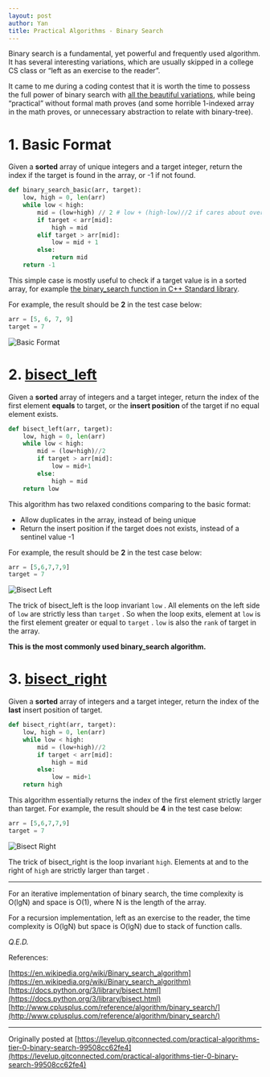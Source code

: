 ```yaml
---
layout: post
author: Yan
title: Practical Algorithms - Binary Search
---
```


Binary search is a fundamental, yet powerful and frequently used algorithm. It has several interesting variations, which are usually skipped in a college CS class or “left as an exercise to the reader”.

It came to me during a coding contest that it is worth the time to possess the full power of binary search with [all the beautiful variations](https://en.wikipedia.org/wiki/Binary_search), while being “practical” without formal math proves (and some horrible 1-indexed array in the math proves, or unnecessary abstraction to relate with binary-tree).


# 1. Basic Format

Given a **sorted** array of unique integers and a target integer, return the index if the target is found in the array, or -1 if not found.

```python
def binary_search_basic(arr, target):
    low, high = 0, len(arr)
    while low < high:
        mid = (low+high) // 2 # low + (high-low)//2 if cares about overflow
        if target < arr[mid]:
            high = mid
        elif target > arr[mid]:
            low = mid + 1
        else:
            return mid
    return -1
```


This simple case is mostly useful to check if a target value is in a sorted array, for example [the binary_search function in C++ Standard library](https://cplusplus.com/reference/algorithm/binary_search/).

For example, the result should be **2** in the test case below:

```python
arr = [5, 6, 7, 9]
target = 7
```

![Basic Format](https://miro.medium.com/v2/resize:fit:828/format:webp/1*2-CTbK95XtbbyWg_xUqfYQ.png)


# 2. [bisect_left](https://docs.python.org/3/library/bisect.html)

Given a **sorted** array of integers and a target integer, return the index of the first element **equals** to target, or the **insert position** of the target if no equal element exists.

```python
def bisect_left(arr, target):
    low, high = 0, len(arr)
    while low < high:
        mid = (low+high)//2
        if target > arr[mid]:
            low = mid+1
        else:
            high = mid
    return low
```

This algorithm has two relaxed conditions comparing to the basic format:

* Allow duplicates in the array, instead of being unique
* Return the insert position if the target does not exists, instead of a sentinel value -1

For example, the result should be **2** in the test case below:

```python
arr = [5,6,7,7,9]
target = 7
```

![Bisect Left](https://miro.medium.com/v2/resize:fit:964/format:webp/1*FcGnpD8zqgv7Ek6qd7YzaQ.png)

The trick of bisect_left is the loop invariant `low` . All elements on the left side of `low` are strictly less than `target` . So when the loop exits, element at `low` is the first element greater or equal to `target` . `low` is also the `rank` of target in the array.

**This is the most commonly used binary_search algorithm.**

# 3. [bisect_right](https://docs.python.org/3/library/bisect.html)

Given a **sorted** array of integers and a target integer, return the index of the **last** insert position of target.

```python
def bisect_right(arr, target):
    low, high = 0, len(arr)
    while low < high:
        mid = (low+high)//2
        if target < arr[mid]:
            high = mid
        else:
            low = mid+1
    return high
```

This algorithm essentially returns the index of the first element strictly larger than target. For example, the result should be **4** in the test case below:
```python
arr = [5,6,7,7,9]
target = 7
```

![Bisect Right](https://miro.medium.com/v2/resize:fit:1008/format:webp/1*XQxV0HzgBkkZjrMDNxb-5w.png)

The trick of bisect_right is the loop invariant `high`. Elements at and to the right of `high` are strictly larger than target .

----

For an iterative implementation of binary search, the time complexity is O(lgN) and space is O(1), where N is the length of the array.

For a recursion implementation, left as an exercise to the reader, the time complexity is O(lgN) but space is O(lgN) due to stack of function calls.

_Q.E.D._

References:

[https://en.wikipedia.org/wiki/Binary_search_algorithm](https://en.wikipedia.org/wiki/Binary_search_algorithm)
[https://docs.python.org/3/library/bisect.html](https://docs.python.org/3/library/bisect.html)
[http://www.cplusplus.com/reference/algorithm/binary_search/](http://www.cplusplus.com/reference/algorithm/binary_search/)

----

Originally posted at [https://levelup.gitconnected.com/practical-algorithms-tier-0-binary-search-99508cc62fe4](https://levelup.gitconnected.com/practical-algorithms-tier-0-binary-search-99508cc62fe4)

